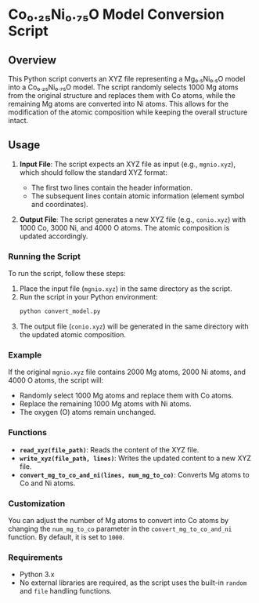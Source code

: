 # Co₀.₂₅Ni₀.₇₅O Model Conversion Script

## Overview

This Python script converts an XYZ file representing a Mg₀.₅Ni₀.₅O model into a Co₀.₂₅Ni₀.₇₅O model. The script randomly selects 1000 Mg atoms from the original structure and replaces them with Co atoms, while the remaining Mg atoms are converted into Ni atoms. This allows for the modification of the atomic composition while keeping the overall structure intact.

## Usage

1. **Input File**: The script expects an XYZ file as input (e.g., `mgnio.xyz`), which should follow the standard XYZ format:
   - The first two lines contain the header information.
   - The subsequent lines contain atomic information (element symbol and coordinates).

2. **Output File**: The script generates a new XYZ file (e.g., `conio.xyz`) with 1000 Co, 3000 Ni, and 4000 O atoms. The atomic composition is updated accordingly.

### Running the Script

To run the script, follow these steps:

1. Place the input file (`mgnio.xyz`) in the same directory as the script.
2. Run the script in your Python environment:
    ```bash
    python convert_model.py
    ```
3. The output file (`conio.xyz`) will be generated in the same directory with the updated atomic composition.

### Example

If the original `mgnio.xyz` file contains 2000 Mg atoms, 2000 Ni atoms, and 4000 O atoms, the script will:
- Randomly select 1000 Mg atoms and replace them with Co atoms.
- Replace the remaining 1000 Mg atoms with Ni atoms.
- The oxygen (O) atoms remain unchanged.

### Functions

- **`read_xyz(file_path)`**: Reads the content of the XYZ file.
- **`write_xyz(file_path, lines)`**: Writes the updated content to a new XYZ file.
- **`convert_mg_to_co_and_ni(lines, num_mg_to_co)`**: Converts Mg atoms to Co and Ni atoms.

### Customization

You can adjust the number of Mg atoms to convert into Co atoms by changing the `num_mg_to_co` parameter in the `convert_mg_to_co_and_ni` function. By default, it is set to `1000`.

### Requirements

- Python 3.x
- No external libraries are required, as the script uses the built-in `random` and `file` handling functions.